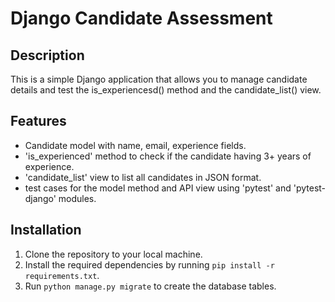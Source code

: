 # Django Candidate Assessment

## Description

This is a simple Django application that allows you to manage candidate details and test the is_experiencesd() method and the candidate_list() view.


## Features

- Candidate model with name, email, experience fields.
- 'is_experienced' method to check if the candidate having 3+ years of experience.
- 'candidate_list' view to list all candidates in JSON format.
- test cases for the model method and API view using 'pytest' and 'pytest-django' modules.



## Installation

1. Clone the repository to your local machine.
2. Install the required dependencies by running `pip install -r requirements.txt`.
3. Run `python manage.py migrate` to create the database tables.